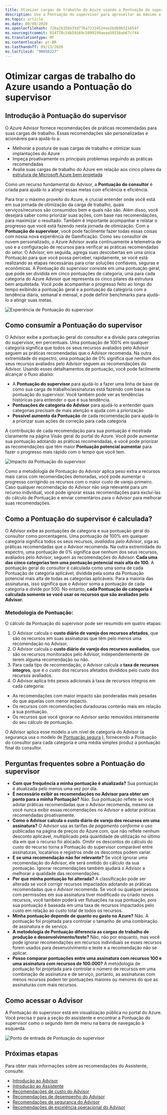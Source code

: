 ```yaml
---
title: Otimizar cargas de trabalho do Azure usando a Pontuação do supervisor
description: Use a Pontuação do supervisor para aproveitar ao máximo o Azure
ms.topic: article
ms.date: 09/09/2020
ms.openlocfilehash: 720a2b358e35d776a7233452eee2bd69b521654f
ms.sourcegitcommit: 814778c54b59169c5899199aeaa59158ab67cf44
ms.translationtype: MT
ms.contentlocale: pt-BR
ms.lasthandoff: 09/13/2020
ms.locfileid: "90056227"
---
```

# <a name="optimize-azure-workloads-using-advisor-score"></a>Otimizar cargas de trabalho do Azure usando a Pontuação do supervisor

## <a name="introduction-to-advisor-score"></a>Introdução à Pontuação do supervisor

O Azure Advisor fornece recomendações de práticas recomendadas para suas cargas de trabalho. Essas recomendações são personalizadas e acionáveis para ajudá-lo a:
* Melhorar a postura de suas cargas de trabalho e otimizar suas implantações do Azure
* Impeça proativamente os principais problemas seguindo as práticas recomendadas
* Avalie suas cargas de trabalho do Azure em relação aos cinco pilares da [estrutura de Microsoft Azure bem projetada](https://docs.microsoft.com/azure/architecture/framework/)

Como um recurso fundamental do Advisor, a **Pontuação do consultor** é criada para ajudá-lo a atingir essas metas com eficiência e eficiência. 

Para tirar o máximo proveito do Azure, é crucial entender onde você está em sua jornada de otimização da carga de trabalho, quais serviços/recursos são consumidos bem e quais não são. Além disso, você desejará saber como priorizar suas ações, com base nas recomendações, para maximizar o resultado. Também é importante acompanhar e relatar o progresso que você está fazendo nesta jornada de otimização. Com a **Pontuação do supervisor**, você pode facilmente fazer todas essas coisas com nossa nova experiência de Gamificação. Como seu consultor de nuvem personalizado, o Azure Advisor avalia continuamente a telemetria de uso e a configuração de recursos para verificar as práticas recomendadas do setor. O Advisor, em seguida, agrega suas descobertas em uma única Pontuação para que você possa perceber, rapidamente, se você está realizando as etapas necessárias para criar soluções confiáveis, seguras e econômicas. A Pontuação do supervisor consiste em uma pontuação geral, que pode ser dividida em cinco pontuações de categoria, uma para cada categoria do Azure Advisor que representa os cinco pilares da estrutura bem arquitetada. Você pode acompanhar o progresso feito ao longo do tempo exibindo a pontuação geral e a pontuação da categoria com a tendência diária, semanal e mensal, e pode definir benchmarks para ajudá-lo a atingir suas metas. 

 ![Experiência de Pontuação do supervisor](./media/advisor-score-1.png)

## <a name="how-to-consume-advisor-score"></a>Como consumir a Pontuação do supervisor
O Advisor exibe a pontuação geral do consultor e a divisão para categorias do supervisor, em percentuais. Uma pontuação de 100% em qualquer categoria significa que todos os seus recursos avaliados pelo Advisor seguem as práticas recomendadas que o Advisor recomenda. Na outra extremidade do espectro, uma pontuação de 0% significa que nenhum dos seus recursos avaliados pelo Advisor seguem as recomendações do Advisor. Usando esses detalhamentos de pontuação, você pode facilmente alcançar o fluxo abaixo:
* A **Pontuação do supervisor** para ajudá-lo a fazer uma linha de base de como sua carga de trabalho/assinaturas está fazendo com base na pontuação do supervisor. Você também pode ver as tendências históricas para entender o que é sua tendência.
* **Pontuações de categoria do Advisor** para ajudá-lo a entender quais categorias precisam de mais atenção e ajuda com a priorização
* **Possível aumento da Pontuação** de cada recomendação para ajudá-lo a priorizar suas ações de correção para cada categoria

A contribuição de cada recomendação para sua pontuação é mostrada claramente na página Visão geral do portal do Azure. Você pode aumentar sua pontuação adotando as práticas recomendadas, e você pode priorizar as recomendações que têm maior **Pontuação potencial aumentar** para fazer o progresso mais rápido com o tempo que você tem.  

![Impacto da Pontuação do supervisor](./media/advisor-score-2.png)

Como a metodologia de Pontuação do Advisor aplica peso extra a recursos mais caros com recomendações demoradas, você pode aumentar o progresso corrigindo os recursos com o maior custo de varejo primeiro. Caso qualquer recomendação do Advisor não seja relevante para um recurso individual, você pode ignorar essas recomendações para excluí-las do cálculo de Pontuação e enviar comentários para o Advisor para melhorar suas recomendações. 

## <a name="how-is-advisor-score-calculated"></a>Como a Pontuação do supervisor é calculada?
O Advisor exibe as pontuações de categoria e sua pontuação geral do consultor como porcentagens. Uma pontuação de 100% em qualquer categoria significa todos os seus recursos, *avaliados pelo Advisor*, siga as práticas recomendadas que o Advisor recomenda. Na outra extremidade do espectro, uma pontuação de 0% significa que nenhum dos seus recursos, avaliados pelo Advisor, seguem as recomendações do Advisor. 
**Cada uma das cinco categorias tem uma pontuação potencial mais alta de 100.** A pontuação geral do consultor é calculada como uma soma de cada Pontuação de categoria aplicável, dividida pela soma da Pontuação potencial mais alta de todas as categorias aplicáveis. Para a maioria das assinaturas, isso significa que o Advisor soma a pontuação de cada categoria e divide por 500. No entanto, **cada Pontuação de categoria é calculada somente se você usar os recursos que são avaliados pelo Advisor.**

### <a name="scoring-methodology"></a>Metodologia de Pontuação: 
O cálculo da Pontuação do supervisor pode ser resumido em quatro etapas:
1. O Advisor calcula o **custo diário de varejo dos recursos afetados**, que são os recursos em suas assinaturas que têm pelo menos uma recomendação no Advisor.
2. O Advisor calcula o **custo diário de varejo dos recursos avaliados**, que são os recursos monitorados pelo Advisor, independentemente de terem alguma recomendação ou não. 
3. Para cada tipo de recomendação, o Advisor calcula a **taxa de recursos íntegros**, que é o custo dos recursos afetados divididos pelo custo dos recursos avaliados.
4. O Advisor aplica três pesos adicionais à taxa de recursos íntegros em cada categoria:
* As recomendações com maior impacto são ponderadas mais pesadas do que aquelas com menor impacto.
* Os recursos com recomendações duradouras conterão mais em relação à sua pontuação.
* Os recursos que você ignorar no Advisor serão removidos inteiramente do seu cálculo de pontuação. 
    
O Advisor aplica esse modelo a um nível de categoria do Advisor (a segurança usa o modelo de [Pontuação segura](https://docs.microsoft.com/azure/security-center/secure-score-security-controls#introduction-to-secure-score) ), fornecendo a Pontuação do consultor para cada categoria e uma média simples produz a pontuação final do consultor.


## <a name="advisor-score-faq"></a>Perguntas frequentes sobre a Pontuação do supervisor
* **Com que frequência a minha pontuação é atualizada?**
Sua pontuação é atualizada pelo menos uma vez por dia. 
* **É necessário exibir as recomendações no Advisor para obter um ponto para a minha Pontuação?**
Não. Sua pontuação reflete se você adotar práticas recomendadas que o Advisor recomenda, mesmo se você nunca exibir essas recomendações no Advisor e adotar práticas recomendadas proativamente.  
* **Como o Advisor calcula o custo diário de varejo dos recursos em uma assinatura?**
O Advisor usa as tarifas de *pagamento conforme* o uso publicadas na página de preços do Azure.com, que não reflete nenhum desconto aplicável, multiplicado pela quantidade de utilização no último dia em que o recurso foi alocado. Omitir os descontos do cálculo do custo do recurso torna a Pontuação do supervisor comparável entre assinaturas, locatários e registros onde os descontos podem variar. 
* **E se uma recomendação não for relevante?**
Se você ignorar uma recomendação do Advisor, ele será omitido do cálculo da sua pontuação. Ignorar recomendações também ajudará o Advisor a melhorar a qualidade das recomendações.
* **Por que minha pontuação foi alterada?** A classificação pode ser alterada se você corrigir recursos impactados adotando as práticas recomendadas que o Advisor recomenda. Se você ou qualquer pessoa com permissões em sua assinatura tiver modificado ou criado novos recursos, você também poderá ver flutuações na sua pontuação, pois sua pontuação é baseada em uma taxa de recursos impactados pelo custo em relação ao custo total de todos os recursos.
* **Minha pontuação depende de quanto eu gasto no Azure?**
Não. A pontuação foi projetada para controlar o tamanho de uma combinação de assinatura e de serviço. 
* **A metodologia de Pontuação diferencia as cargas de trabalho de produção e desenvolvimento/teste?**
Não, não por enquanto, mas você pode ignorar recomendações em recursos individuais se esses recursos forem usados para desenvolvimento e teste e a recomendação não se aplicar.
* **Posso comparar pontuações entre uma assinatura com recursos 100 e uma assinatura com recursos de 100.000?**
A metodologia de pontuação foi projetada para controlar o número de recursos em uma combinação de assinatura e de serviço, portanto, as assinaturas com menos recursos podem ter pontuações maiores ou menores do que as assinaturas com mais recursos. 

## <a name="how-to-access-advisor"></a>Como acessar o Advisor
A Pontuação do supervisor está em visualização pública no portal do Azure. Você precisa ir para a seção do assistente e encontrar a Pontuação do supervisor como o segundo item de menu na barra de navegação à esquerda. 

![Ponto de entrada de Pontuação do supervisor](./media/advisor-score-3.png)

## <a name="next-steps"></a>Próximas etapas

Para obter mais informações sobre as recomendações do Assistente, consulte:
* [Introdução ao Advisor](advisor-overview.md)
* [Introdução ao Assistente](advisor-get-started.md)
* [Recomendações de custo do Advisor](advisor-cost-recommendations.md)
* [Recomendações de desempenho do Advisor](advisor-performance-recommendations.md)
* [Recomendações de segurança do Advisor](advisor-security-recommendations.md)
* [Recomendações de excelência operacional do Advisor](advisor-operational-excellence-recommendations.md)
